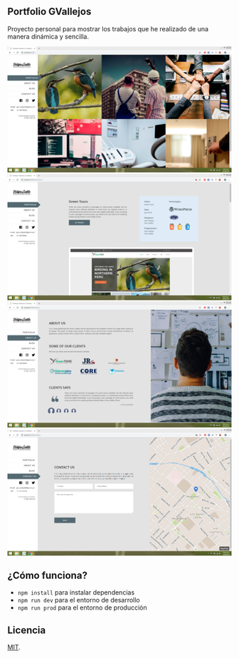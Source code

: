 ## Portfolio GVallejos

Proyecto personal para mostrar los trabajos que he realizado de una manera dinámica y sencilla.

![Captura del Website](./.readme-static/captura.png)
![Captura del Website](./.readme-static/portfolio.png)
![Captura del Website](./.readme-static/about.png)
![Captura del Website](./.readme-static/contact.png)

## ¿Cómo funciona?

* `npm install` para instalar dependencias
* `npm run dev` para el entorno de desarrollo
* `npm run prod` para el entorno de producción

## Licencia
[MIT](https://opensource.org/licenses/MIT).
